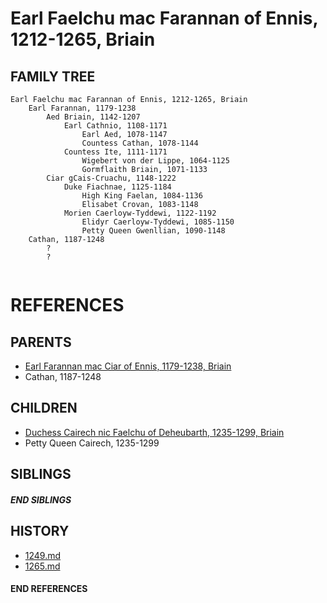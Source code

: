 # Earl Faelchu mac Farannan of Ennis, 1212-1265, Briain

## FAMILY TREE 
```
Earl Faelchu mac Farannan of Ennis, 1212-1265, Briain
    Earl Farannan, 1179-1238
        Aed Briain, 1142-1207
            Earl Cathnio, 1108-1171
                Earl Aed, 1078-1147
                Countess Cathan, 1078-1144
            Countess Ite, 1111-1171
                Wigebert von der Lippe, 1064-1125
                Gormflaith Briain, 1071-1133
        Ciar gCais-Cruachu, 1148-1222
            Duke Fiachnae, 1125-1184
                High King Faelan, 1084-1136
                Elisabet Crovan, 1083-1148            
            Morien Caerloyw-Tyddewi, 1122-1192
                Elidyr Caerloyw-Tyddewi, 1085-1150
                Petty Queen Gwenllian, 1090-1148
    Cathan, 1187-1248
        ?
        ?
    
```


# REFERENCES

## PARENTS 
* [Earl Farannan mac Ciar of Ennis, 1179-1238, Briain](p/farannan_mac_ciar_1179.md)
* Cathan, 1187-1248

## CHILDREN 
* [Duchess Cairech nic Faelchu of Deheubarth, 1235-1299, Briain](p/cairech_nic_faelchu_1235.md)
* Petty Queen Cairech, 1235-1299

## SIBLINGS

##### END SIBLINGS  
## HISTORY
* [1249.md](../h/1249.md)
* [1265.md](../h/1265.md)

#### END REFERENCES
